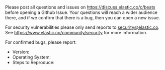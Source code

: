 Please post all questions and issues on https://discuss.elastic.co/c/beats
before opening a Github Issue. Your questions will reach a wider audience there,
and if we confirm that there is a bug, then you can open a new issue.

For security vulnerabilities please only send reports to security@elastic.co.
See https://www.elastic.co/community/security for more information.

For confirmed bugs, please report:
- Version: 
- Operating System: 
- Steps to Reproduce: 
